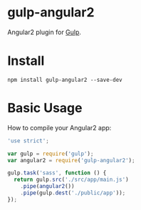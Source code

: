 # gulp-angular2

Angular2 plugin for [Gulp](https://github.com/gulpjs/gulp).

# Install

```
npm install gulp-angular2 --save-dev
```

# Basic Usage

How to compile your Angular2 app:

```javascript
'use strict';

var gulp = require('gulp');
var angular2 = require('gulp-angular2');

gulp.task('sass', function () {
  return gulp.src('./src/app/main.js')
    .pipe(angular2())
    .pipe(gulp.dest('./public/app'));
});
```
